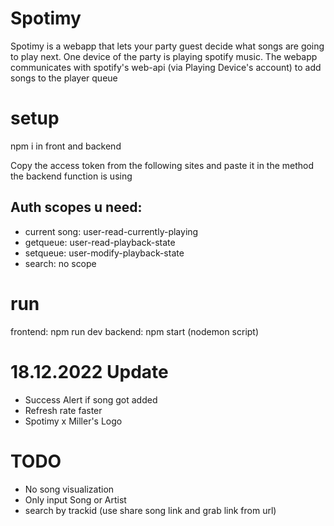 # Spotimy
Spotimy is a webapp that lets your party guest decide what songs are going to play next.
One device of the party is playing spotify music. The webapp communicates with spotify's web-api (via Playing Device's account) to add songs to the player queue
# setup

npm i in front and backend

Copy the access token from the following sites and paste it in the method the backend function is using

## Auth scopes u need:
 * current song: user-read-currently-playing
 * getqueue: user-read-playback-state
 * setqueue: user-modify-playback-state
 * search: no scope

# run 
frontend: npm run dev
backend: npm start (nodemon script)

# 18.12.2022 Update
- Success Alert if song got added
- Refresh rate faster
- Spotimy x Miller's Logo

# TODO

- No song visualization
- Only input Song or Artist
- search by trackid (use share song link and grab link from url)